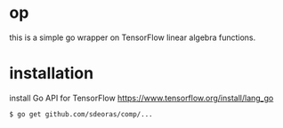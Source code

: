 # op
this is a simple go wrapper on TensorFlow linear algebra functions.

# installation
install Go API for TensorFlow
https://www.tensorflow.org/install/lang_go

```bash
$ go get github.com/sdeoras/comp/...
```